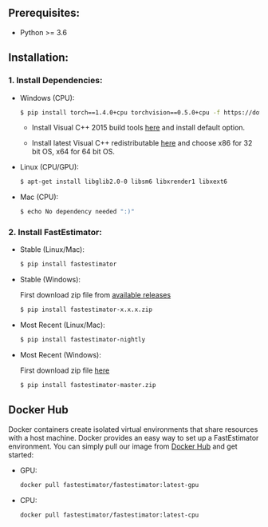 ## Prerequisites:
* Python >= 3.6

## Installation:
### 1. Install Dependencies:
* Windows (CPU):
    ``` bash
    $ pip install torch==1.4.0+cpu torchvision==0.5.0+cpu -f https://download.pytorch.org/whl/torch_stable.html
    ```
    * Install Visual C++ 2015 build tools [here](https://go.microsoft.com/fwlink/?LinkId=691126) and install default option.

    * Install latest Visual C++ redistributable [here](https://support.microsoft.com/en-us/help/2977003/the-latest-supported-visual-c-downloads) and choose x86 for 32 bit OS, x64 for 64 bit OS.

* Linux (CPU/GPU):
    ``` bash
    $ apt-get install libglib2.0-0 libsm6 libxrender1 libxext6
    ```

* Mac (CPU):
    ``` bash
    $ echo No dependency needed ":)"
    ```

### 2. Install FastEstimator:
* Stable (Linux/Mac):
    ``` bash
    $ pip install fastestimator
    ```

* Stable (Windows):

    First download zip file from [available releases](https://github.com/fastestimator/fastestimator/releases)
    ``` bash
    $ pip install fastestimator-x.x.x.zip
    ```

* Most Recent (Linux/Mac):
    ``` bash
    $ pip install fastestimator-nightly
    ```

* Most Recent (Windows):

    First download zip file [here](https://github.com/fastestimator/fastestimator/archive/master.zip)
    ``` bash
    $ pip install fastestimator-master.zip
    ```



## Docker Hub
Docker containers create isolated virtual environments that share resources with a host machine. Docker provides an easy way to set up a FastEstimator environment. You can simply pull our image from [Docker Hub](https://hub.docker.com/r/fastestimator/fastestimator/tags) and get started:

* GPU:
    ``` bash
    docker pull fastestimator/fastestimator:latest-gpu
    ```
* CPU:
    ``` bash
    docker pull fastestimator/fastestimator:latest-cpu
    ```